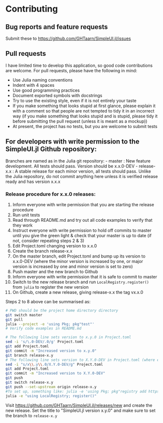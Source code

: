 # Contributing

## Bug reports and feature requests

Submit these to https://github.com/GHTaarn/SimpleUI.jl/issues

## Pull requests

I have limited time to develop this application, so good code contributions are welcome.
For pull requests, please have the following in mind:

 - Use Julia naming conventions
 - Indent with 4 spaces
 - Use good programming practices
 - Document exported symbols with docstrings
 - Try to use the existing style, even if it is not entirely your taste
 - If you make something that looks stupid at first glance, please explain it with a comment so that people are not tempted to tidy it in an incorrect way (if you make something that looks stupid and is stupid, please tidy it before submitting the pull request (unless it is meant as a mockup))
 - At present, the project has no tests, but you are welcome to submit tests

## For developers with write permission to the SimpleUI.jl Github repository:

Branches are named as in the Julia git repository:
      - master : New feature development. All tests should pass. Version should be x.x.0-DEV
      - release-x.x : A stable release for each minor version, all tests should pass. Unlike the Julia repository, do not commit anything here unless it is verified release ready and has version x.x.x

### Release procedure for x.x.0 releases:

   1. Inform everyone with write permission that you are starting the release procedure
   2. Run unit tests
   3. Read through README.md and try out all code examples to verify that they work
   4. Instruct everyone with write permission to hold off commits to master until you give the green light & check that your master is up to date (if not, consider repeating steps 2 & 3)
   5. Edit Project.toml changing version to x.x.0
   6. Create the branch release-x.x
   7. On the master branch, edit Project.toml and bump up its version to x.x.0-DEV (where the minor version is increased by one, or major version is increased by one and minor version is set to zero)
   8. Push master and the new branch to Github
   9. Inform everyone with write permission that it is safe to commit to master
   10. Switch to the new release branch and run `LocalRegistry.register()` from `julia` to register the new version
   11. On Github, create a new release, giving release-x.x the tag vx.x.0

Steps 2 to 8 above can be summarised as:

```bash
# PWD should be the project home directory directory
git switch master
git pull
julia --project -e 'using Pkg; pkg"test"'
# Verify code examples in README.md

# The following line sets version to x.y.0 in Project.toml
sed -i 's/\.0-DEV/.0/g' Project.toml
git add Project.toml
git commit -m "Increased version to x.y.0"
git branch release-x.y
# The following line sets version to X.Y.0-DEV in Project.toml (where either X=x+1 and Y=0 or X=x and Y=y+1)
sed -i "s/x\\.y\\.0/X.Y.0-DEV/g" Project.toml
git add Project.toml
git commit -m "Increased version to X.Y.0-DEV"
git push
git switch release-x.y
git push --set-upstream origin release-x.y
#To set up, something like: julia -e 'using Pkg; pkg"registry add https://github.com/GHTaarn/FreeRegistry"'
julia -e "using LocalRegistry; register()"
```

Visit https://github.com/GHTaarn/SimpleUI.jl/releases/new and create the new
release. Set the title to "SimpleUI.jl version x.y.0" and make sure to set the branch to `release-x.y`

